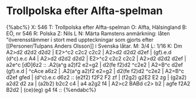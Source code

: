 # Trollpolska efter Alfta-spelman

{%abc%}
X: 546
T: Trollpolska efter Alfta-spelman
O: Alfta, Hälsingland
B: EÖ, nr 546
R: Polska
Z: Nils L
N: Märta Ramstens anmärkning: låten "överensstämmer i stort med uppteckningar som gjorts efter [[Personer/Tulpans Anders Olsson]] i Svenska låtar.
M: 3/4
L: 1/16
K: Dm
A2>d2 d2d2 d2d2 | E2>^c2 c2c2 c2c2 | A2>d2 d2d2 d2ef | (gf).e.d (d^c).e.c A4 |
A2>d2 d2d2 d2d2 | E2>^c2 c2c2 c2c2 | A2>d2 d2d2 d2ef | a2e^c [dD]6z2 ::
.A2(a^g a2)f2 e2=g2 | d2(fe f2)d2 ^c2e2 | A2=B^c d2ef (gf).e.d | ^cAce a6z2 |
.A2(a^g a2)f2 e2=g2 | d2(fe f2)d2 ^c2e2 | A2=B^c d2ef gfed | (d^c).e.c d6z2 ::
(e2f2) f2F2 F2 zf | (f2g2) g2E2 E2 zg | (g2a2) a2d2 d2 za | (a2b2) b2c2 c4 | 
a4 a2g2 f4 | A2>c2 BABd c2> b2 | agfe f2A2 B2d2 | (ce)(eg) g4 f4 ::
{%endabc%}
